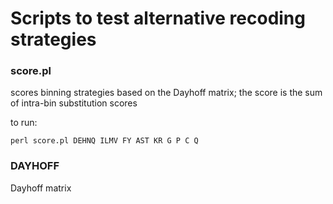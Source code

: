 # Scripts to test alternative recoding strategies

### score.pl 
scores binning strategies based on the Dayhoff matrix; the score is the sum of intra-bin substitution scores

to run:

`perl score.pl DEHNQ ILMV FY AST KR G P C Q`

### DAYHOFF
Dayhoff matrix
